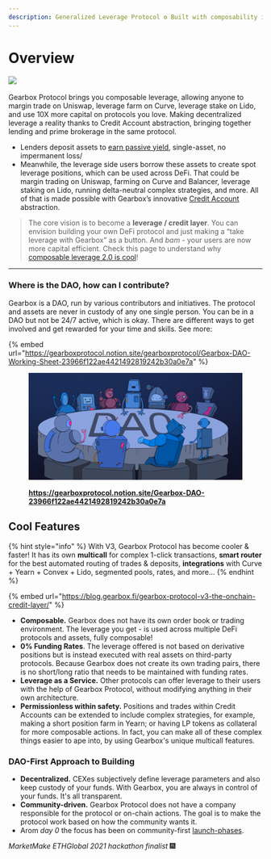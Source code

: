 ```yaml
---
description: Generalized Leverage Protocol ⚙ Built with composability in mind <3
---
```


# Overview&#x20;

![](.gitbook/assets/IMG\_7234.PNG)

Gearbox Protocol brings you composable leverage, allowing anyone to margin trade on Uniswap, leverage farm on Curve, leverage stake on Lido, and use 10X more capital on protocols you love. Making decentralized leverage a reality thanks to Credit Account abstraction, bringing together lending and prime brokerage in the same protocol.&#x20;

* Lenders deposit assets to [earn passive yield](lending-market/manage-liquidity.md), single-asset, no impermanent loss/
* Meanwhile, the leverage side users borrow these assets to create spot leverage positions, which can be used across DeFi. That could be margin trading on Uniswap, farming on Curve and Balancer, leverage staking on Lido, running delta-neutral complex strategies, and more. All of that is made possible with Gearbox’s innovative [Credit Account](overview/credit-account/) abstraction.

> The core vision is to become a **leverage / credit layer**. You can envision building your own DeFi protocol and just making a “take leverage with Gearbox” as a button. And _bam_ - your users are now more capital efficient. Check this page to understand why [composable leverage 2.0 is cool](leverage-2.0-is...-composable.md)!

***

### **Where is the DAO, how can I contribute?**

Gearbox is a DAO, run by various contributors and initiatives. The protocol and assets are never in custody of any one single person. You can be in a DAO but not be 24/7 active, which is okay. There are different ways to get involved and get rewarded for your time and skills. See more:

{% embed url="https://gearboxprotocol.notion.site/gearboxprotocol/Gearbox-DAO-Working-Sheet-23966f122ae4421492819242b30a0e7a" %}

<figure><img src=".gitbook/assets/IMG_0418.png" alt=""><figcaption><p><a href="https://gearboxprotocol.notion.site/Gearbox-DAO-23966f122ae4421492819242b30a0e7a"><strong>https://gearboxprotocol.notion.site/Gearbox-DAO-23966f122ae4421492819242b30a0e7a</strong></a></p></figcaption></figure>

## **Cool Features**

{% hint style="info" %}
With V3, Gearbox Protocol has become cooler & faster! It has its own **multicall** for complex 1-click transactions, **smart router** for the best automated routing of trades & deposits, **integrations** with Curve + Yearn + Convex + Lido, segmented pools, rates, and more...
{% endhint %}

{% embed url="https://blog.gearbox.fi/gearbox-protocol-v3-the-onchain-credit-layer/" %}

* **Composable.** Gearbox does not have its own order book or trading environment. The leverage you get - is used across multiple DeFi protocols and assets, fully composable!
* **0% Funding Rates**. The leverage offered is not based on derivative positions but is instead executed with real assets on third-party protocols. Because Gearbox does not create its own trading pairs, there is no short/long ratio that needs to be maintained with funding rates.&#x20;
* **Leverage as a Service.** Other protocols can offer leverage to their users with the help of Gearbox Protocol, without modifying anything in their own architecture.
* **Permissionless within safety.** Positions and trades within Credit Accounts can be extended to include complex strategies, for example, making a short position farm in Yearn; or having LP tokens as collateral for more composable actions. In fact, you can make all of these complex things easier to ape into, by using Gearbox's unique multicall features.

### DAO-First Approach to Building

* **Decentralized.** CEXes subjectively define leverage parameters and also keep custody of your funds. With Gearbox, you are always in control of your funds. It's all transparent.
* **Community-driven.** Gearbox Protocol does not have a company responsible for the protocol or on-chain actions. The goal is to make the protocol work based on how the community wants it.&#x20;
* Аrom _day 0_ the focus has been on community-first [launch-phases](overview/launch-phases/ "mention").

_MarketMake ETHGlobal 2021 hackathon finalist_ 🎆
